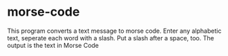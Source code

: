 # morse-code
This program converts a text message to morse code.
Enter any alphabetic text, seperate each word with a slash. 
Put a slash after a space, too. 
The output is the text in Morse Code
